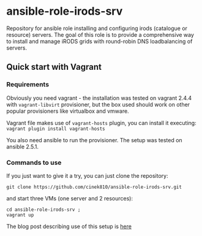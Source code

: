 # ansible-role-irods-srv
Repository for ansible role installing and configuring irods (catalogue or resource) servers. The goal of this role is to provide a comprehensive way to install and manage iRODS grids with round-robin DNS loadbalancing of servers.

## Quick start with Vagrant
### Requirements
Obviously you need vagrant - the installation was tested on vagrant 2.4.4 with ```vagrant-libvirt``` provisioner, but the box used should work on other popular provisioners like virtualbox and vmware.

Vagrant file makes use of ```vagrant-hosts``` plugin, you can install it executing: ```vagrant plugin install vagrant-hosts```

You also need ansible to run the provisioner. The setup was tested on ansible 2.5.1.
### Commands to use
If you just want to give it a try, you can just clone the repository:
```
git clone https://github.com/cinek810/ansible-role-irods-srv.git
```
and start three VMs (one server and 2 resources):
```
cd ansible-role-irods-srv ; 
vagrant up
```

The blog post describing use of  this setup is [here](https://funinit.wordpress.com/2019/05/04/ansible-based-automated-deployment-of-irods-grid/)
